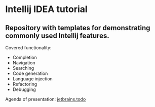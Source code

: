 # Intellij IDEA tutorial

## Repository with templates for demonstrating commonly used Intellij features.

Covered functionality:
 - Completion
 - Navigation
 - Searching
 - Code generation
 - Language injection
 - Refactoring
 - Debugging

Agenda of presentation: [jetbrains.todo](README.md)
